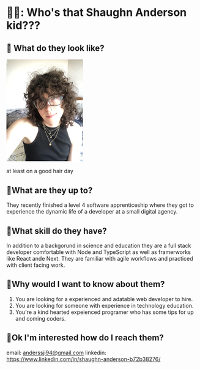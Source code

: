 # 🕵️‍♀️: Who's that Shaughn Anderson kid???

## 🔎 What do they look like?

<img src="/photos/aboutMe.jpg" alt="A picture of Shaughn smiling at the camera they are wearing a black top. They have curly hair and glasses" width="200"/>

at least on a good hair day

## 🔎What are they up to?

They recently finished a level 4 software apprenticeship where they got to experience the dynamic life of a developer at a small digital agency.

## 🔎What skill do they have?

In addition to a backgorund in science and education they are a full stack developer comfortable with Node and TypeScript as well as framerworks like React ande Next. They are familiar with agile workflows and practiced with client facing work. 

## 🔎Why would I want to know about them?

1. You are looking for a experienced and adatable web developer to hire.
2. You are looking for someone with experience in technology education.
3. You're a kind hearted expeienced programer who has some tips for up and coming coders.

## 🔎Ok I'm interested how do I reach them?
email: anderssji94@gmail.com
linkedin: https://www.linkedin.com/in/shaughn-anderson-b72b38276/



<!--
**ShaughnAnderson94/ShaughnAnderson94** is a ✨ _special_ ✨ repository because its `README.md` (this file) appears on your GitHub profile.

Here are some ideas to get you started:

- 🔭 I’m currently working on ...
- 🌱 I’m currently learning ...
- 👯 I’m looking to collaborate on ...
- 🤔 I’m looking for help with ...
- 💬 Ask me about ...
- 📫 How to reach me: ...
- 😄 Pronouns: ...
- ⚡ Fun fact: ...
-->
